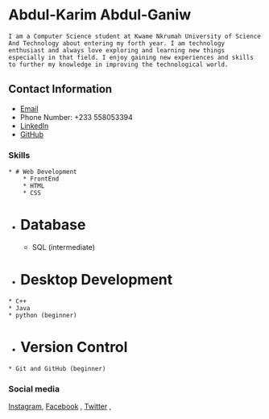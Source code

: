 # Abdul-Karim Abdul-Ganiw 

    I am a Computer Science student at Kwame Nkrumah University of Science And Technology about entering my forth year. I am technology enthusiast and always love exploring and learning new things especially in that field. I enjoy gaining new experiences and skills to further my knowledge in improving the technological world.

        
## Contact Information

 * [Email](aabdulganiwu@gmail.com)
 * Phone Number: +233 558053394
 * [LinkedIn](https://www.linkedin.com/in/abdulganiw-abdulkarim)
 * [GitHub](https://github.com/abdulkarimabdulganiw)


### Skills

    * # Web Development
     	* FrontEnd
     	* HTML
     	* CSS
     
   * # Database
     * SQL (intermediate)

   

   * # Desktop Development
    * C++
    * Java
    * python (beginner)

   * # Version Control
    * Git and GitHub (beginner)
    
### Social media
[Instagram](https://www.instagram.com/abdul_karim_abdul_ganiw),
[Facebook](https://web.facebook.com/profile.php?id=100007304476360) ,
[Twitter](https://twitter.com/aabdulganiwu) ,

